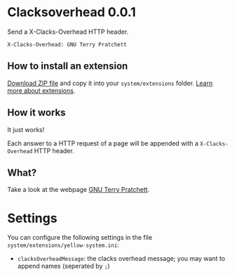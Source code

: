 # Clacksoverhead 0.0.1

Send a X-Clacks-Overhead HTTP header.

```
X-Clacks-Overhead: GNU Terry Pratchett
```

## How to install an extension

[Download ZIP file](https://github.com/upputter/yellow-clacksoverhead/archive/refs/heads/main.zip) and copy it into your `system/extensions` folder. [Learn more about extensions](https://github.com/annaesvensson/yellow-update).

## How it works

It just works!

Each answer to a HTTP request of a page will be appended with a `X-Clacks-Overhead` HTTP header.

## What?

Take a look at the webpage [GNU Terry Pratchett](http://www.gnuterrypratchett.com).

# Settings
You can configure the following settings in the file `system/extensions/yellow-system.ini`:

  * `clacksOverheadMessage`: the clacks overhead message; you may want to append names (seperated by `;`)